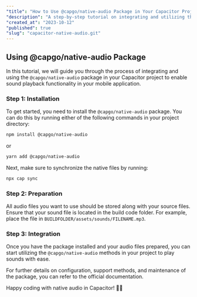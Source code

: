 ```yaml
---
"title": "How to Use @capgo/native-audio Package in Your Capacitor Project"
"description": "A step-by-step tutorial on integrating and utilizing the @capgo/native-audio package in your Capacitor project to play sounds."
"created_at": "2023-10-12"
"published": true
"slug": "capacitor-native-audio.git"
---
```


## Using @capgo/native-audio Package

In this tutorial, we will guide you through the process of integrating and using the `@capgo/native-audio` package in your Capacitor project to enable sound playback functionality in your mobile application.

### Step 1: Installation

To get started, you need to install the `@capgo/native-audio` package. You can do this by running either of the following commands in your project directory:

```bash
npm install @capgo/native-audio
```

or

```bash
yarn add @capgo/native-audio
```

Next, make sure to synchronize the native files by running:

```bash
npx cap sync
```

### Step 2: Preparation

All audio files you want to use should be stored along with your source files. Ensure that your sound file is located in the build code folder. For example, place the file in `BUILDFOLDER/assets/sounds/FILENAME.mp3`. 

### Step 3: Integration

Once you have the package installed and your audio files prepared, you can start utilizing the `@capgo/native-audio` methods in your project to play sounds with ease.

For further details on configuration, support methods, and maintenance of the package, you can refer to the official documentation.

Happy coding with native audio in Capacitor! 🎵📱